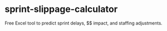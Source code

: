 # sprint-slippage-calculator
Free Excel tool to predict sprint delays, $$ impact, and staffing adjustments.
